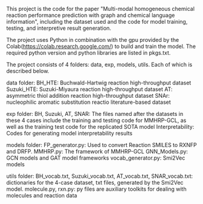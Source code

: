 This project is the code for the paper "Multi-modal homogeneous chemical reaction performance prediction with graph and chemical language information", 
including the dataset used and the code for model training, testing, and interpretive result generation.

The project uses Python in combination with the gpu provided by the Colab(https://colab.research.google.com/) to build and train the model.
The required python version and python libraries are listed in pkgs.txt.

The project consists of 4 folders: data, exp, models, utils. Each of which is described below.

data folder:
BH_HTE: Buchwald-Hartwig reaction high-throughput dataset
Suzuki_HTE: Suzuki-Miyaura reaction high-throughput dataset
AT: asymmetric thiol addition reaction high-throughput dataset
SNAr: nucleophilic aromatic substitution reactio literature-based dataset

exp folder:
BH, Suzuki, AT, SNAR: The files named after the datasets in these 4 cases include the training and testing code for MMHRP-GCL, as well as the training test code for the replicated SOTA model
Interpretability: Codes for generating model interpretability results

models folder:
FP_generator.py: Used to convert Reaction SMILES to RXNFP and DRFP.
MMHRP.py: The framework of MMHRP-GCL
GNN_Models.py: GCN models and GAT model frameworks
vocab_generator.py: Smi2Vec models

utils folder: 
BH_vocab.txt, Suzuki_vocab.txt, AT_vocab.txt, SNAR_vocab.txt: dictionaries for the 4-case dataset, txt files, generated by the Smi2Vec model. 
molecule.py, rxn.py: py files are auxiliary toolkits for dealing with molecules and reaction data

